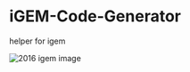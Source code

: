 # iGEM-Code-Generator
helper for igem

![2016 igem image](http://2016.igem.org/wiki/images/archive/8/8e/20161103172616%212016-iGEM_From_Above-cropped980.jpg)

